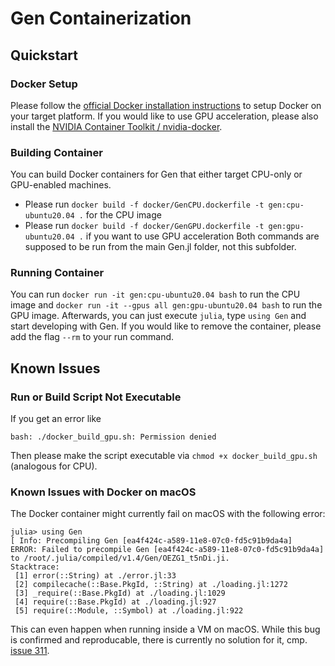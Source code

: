 # Gen Containerization

## Quickstart

### Docker Setup
Please follow the [official Docker installation instructions](https://docs.docker.com/engine/install/) to setup Docker on your target platform. If you would like to use GPU acceleration, please also install the [NVIDIA Container Toolkit / nvidia-docker](https://github.com/NVIDIA/nvidia-docker).


### Building Container
You can build Docker containers for Gen that either target CPU-only or GPU-enabled machines.
- Please run `docker build -f docker/GenCPU.dockerfile -t gen:cpu-ubuntu20.04 .` for the CPU image
- Please run `docker build -f docker/GenGPU.dockerfile -t gen:gpu-ubuntu20.04 .` if you want to use GPU acceleration
Both commands are supposed to be run from the main Gen.jl folder, not this subfolder.

### Running Container
You can run `docker run -it gen:cpu-ubuntu20.04 bash` to run the CPU image and `docker run -it --gpus all gen:gpu-ubuntu20.04 bash` to run the GPU image. Afterwards, you can just execute `julia`, type `using Gen` and start developing with Gen. If you would like to remove the container, please add the flag `--rm` to your run command.

## Known Issues

### Run or Build Script Not Executable
If you get an error like
```
bash: ./docker_build_gpu.sh: Permission denied
```
Then please make the script executable via `chmod +x docker_build_gpu.sh` (analogous for CPU).

### Known Issues with Docker on macOS
The Docker container might currently fail on macOS with the following error:
```
julia> using Gen
[ Info: Precompiling Gen [ea4f424c-a589-11e8-07c0-fd5c91b9da4a]
ERROR: Failed to precompile Gen [ea4f424c-a589-11e8-07c0-fd5c91b9da4a] to /root/.julia/compiled/v1.4/Gen/OEZG1_t5nDi.ji.
Stacktrace:
 [1] error(::String) at ./error.jl:33
 [2] compilecache(::Base.PkgId, ::String) at ./loading.jl:1272
 [3] _require(::Base.PkgId) at ./loading.jl:1029
 [4] require(::Base.PkgId) at ./loading.jl:927
 [5] require(::Module, ::Symbol) at ./loading.jl:922
 ```

 This can even happen when running inside a VM on macOS. While this bug is confirmed and reproducable, there is currently no solution for it, cmp. [issue 311](https://github.com/probcomp/Gen.jl/issues/311).
